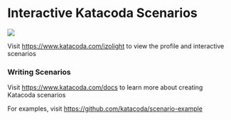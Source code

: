 # Interactive Katacoda Scenarios

[![](http://shields.katacoda.com/katacoda/izolight/count.svg)](https://www.katacoda.com/izolight "Get your profile on Katacoda.com")

Visit https://www.katacoda.com/izolight to view the profile and interactive scenarios

### Writing Scenarios
Visit https://www.katacoda.com/docs to learn more about creating Katacoda scenarios

For examples, visit https://github.com/katacoda/scenario-example
